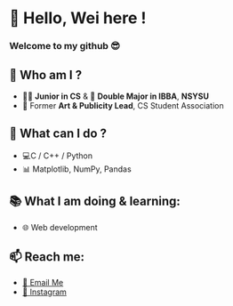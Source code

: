 # 💪 Hello, Wei here ! 
### Welcome to my github 😎
## 🤔 Who am I ? 
- 👨‍💻 **Junior in CS** & 💼 **Double Major in IBBA**, **NSYSU**
- 🎨 Former **Art & Publicity Lead**, CS Student Association
## 👀 What can I do ?
- 💻C / C++ / Python
- 📊 Matplotlib, NumPy, Pandas
## 📚 What I am doing & learning:
- 🌐 Web development
## 📫 Reach me:
- [📧 Email Me](nt1600altis@gmail.com)
- [📸 Instagram](https://www.instagram.com/weichenli05/)


<!--
**WeiChen80percent/WeiChen80percent** is a ✨ _special_ ✨ repository because its `README.md` (this file) appears on your GitHub profile.

